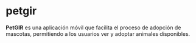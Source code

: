 # petgir
**PetGIR** es una aplicación móvil que facilita el proceso de adopción de mascotas, permitiendo a los usuarios ver y adoptar animales disponibles.
